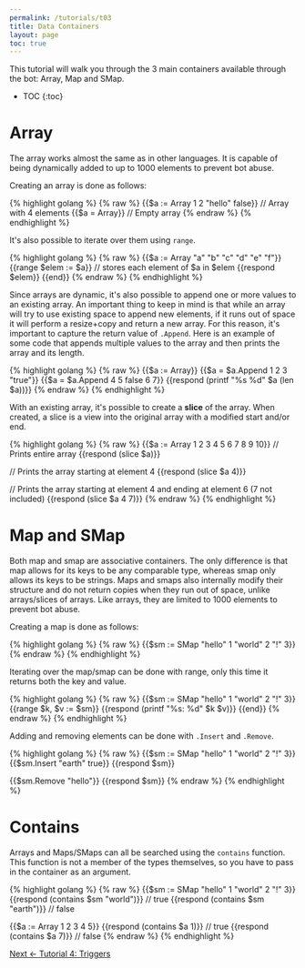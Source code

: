 ```yaml
---
permalink: /tutorials/t03
title: Data Containers
layout: page
toc: true
---
```


This tutorial will walk you through the 3 main containers available through the bot: Array, Map and SMap.

* TOC
{:toc}

# Array

The array works almost the same as in other languages. It is capable of being dynamically added to up to 1000 elements to prevent bot abuse.

Creating an array is done as follows:

{% highlight golang %}
{% raw %}
{{$a := Array 1 2 "hello" false}} // Array with 4 elements
{{$a = Array}} // Empty array
{% endraw %}
{% endhighlight %}


It's also possible to iterate over them using `range`.

{% highlight golang %}
{% raw %}
{{$a := Array "a" "b" "c" "d" "e" "f"}}
{{range $elem := $a}} // stores each element of $a in $elem
    {{respond $elem}}
{{end}}
{% endraw %}
{% endhighlight %}

Since arrays are dynamic, it's also possible to append one or more values to an existing array. An important thing to keep in mind is that while an array will try to use existing space to append new elements, if it runs out of space it will perform a resize+copy and return a new array. For this reason, it's important to capture the return value of `.Append`. Here is an example of some code that appends multiple values to the array and then prints the array and its length.

{% highlight golang %}
{% raw %}
{{$a := Array}}
{{$a = $a.Append 1 2 3 "true"}}
{{$a = $a.Append 4 5 false 6 7}}
{{respond (printf "%s %d" $a (len $a))}}
{% endraw %}
{% endhighlight %}

With an existing array, it's possible to create a **slice** of the array. When created, a slice is a view into the original array with a modified start and/or end.

{% highlight golang %}
{% raw %}
{{$a := Array 1 2 3 4 5 6 7 8 9 10}}
// Prints entire array
{{respond (slice $a)}}

// Prints the array starting at element 4
{{respond (slice $a 4)}}

// Prints the array starting at element 4 and ending at element 6 (7 not included)
{{respond (slice $a 4 7)}}
{% endraw %}
{% endhighlight %}

# Map and SMap

Both map and smap are associative containers. The only difference is that map allows for its keys to be any comparable type, whereas smap only allows its keys to be strings. Maps and smaps also internally modify their structure and do not return copies when they run out of space, unlike arrays/slices of arrays. Like arrays, they are limited to 1000 elements to prevent bot abuse.

Creating a map is done as follows:

{% highlight golang %}
{% raw %}
{{$sm := SMap "hello" 1 "world" 2 "!" 3}}
{% endraw %}
{% endhighlight %}

Iterating over the map/smap can be done with range, only this time it returns both the key and value.

{% highlight golang %}
{% raw %}
{{$sm := SMap "hello" 1 "world" 2 "!" 3}}
{{range $k, $v := $sm}}
    {{respond (printf "%s: %d" $k $v)}}
{{end}}
{% endraw %}
{% endhighlight %}

Adding and removing elements can be done with `.Insert` and `.Remove`.

{% highlight golang %}
{% raw %}
{{$sm := SMap "hello" 1 "world" 2 "!" 3}}
{{$sm.Insert "earth" true}}
{{respond $sm}}

{{$sm.Remove "hello"}}
{{respond $sm}}
{% endraw %}
{% endhighlight %}

# Contains

Arrays and Maps/SMaps can all be searched using the `contains` function. This function is not a member of the types themselves, so you have to pass in the container as an argument.

{% highlight golang %}
{% raw %}
{{$sm := SMap "hello" 1 "world" 2 "!" 3}}
{{respond (contains $sm "world")}} // true
{{respond (contains $sm "earth")}} // false

{{$a := Array 1 2 3 4 5}}
{{respond (contains $a 1)}} // true
{{respond (contains $a 7)}} // false
{% endraw %}
{% endhighlight %}

[Next <- Tutorial 4: Triggers](/tutorials/t04)